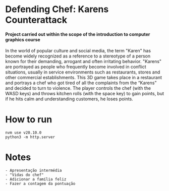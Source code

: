 # Defending Chef: Karens Counterattack
#### Project carried out within the scope of the introduction to computer graphics course
In the world of popular culture and social media, the term "Karen" has become widely recognized as a reference to a stereotype of a person known for their demanding, arrogant and often irritating behavior. "Karens" are portrayed as people who frequently become involved in conflict situations, usually in service environments such as restaurants, stores and other commercial establishments.
This 3D game takes place in a restaurant and portrays a chef who got tired of all the complaints from the “Karens” and decided to turn to violence. The player controls the chef (with the WASD keys) and throws kitchen rolls (with the space key) to gain points, but if he hits calm and understanding customers, he loses points.

# How to run
```
nvm use v20.10.0
python3 -m http.server
```


# Notes
    - Apresentação intermédia
    - "Vidas do chef"
    - Adicionar a família feliz
    - Fazer a contagem da pontuação
    


